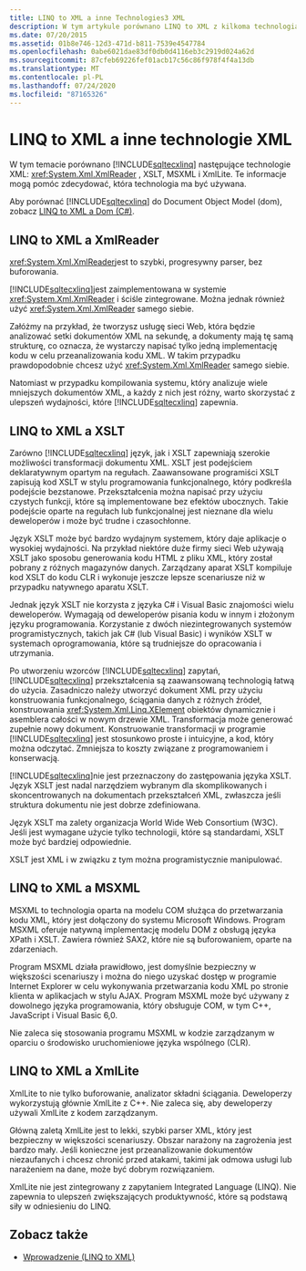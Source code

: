 ```yaml
---
title: LINQ to XML a inne Technologies3 XML
description: W tym artykule porównano LINQ to XML z kilkoma technologiami XML, takimi jak XmlReader, XSLT, MSXML i XmlLite, aby ułatwić podjęcie decyzji, która technologia ma być używana.
ms.date: 07/20/2015
ms.assetid: 01b8e746-12d3-471d-b811-7539e4547784
ms.openlocfilehash: 0abe6021dae83df0db0d4116eb3c2919d024a62d
ms.sourcegitcommit: 87cfeb69226fef01acb17c56c86f978f4f4a13db
ms.translationtype: MT
ms.contentlocale: pl-PL
ms.lasthandoff: 07/24/2020
ms.locfileid: "87165326"
---
```

# <a name="linq-to-xml-vs-other-xml-technologies"></a>LINQ to XML a inne technologie XML
W tym temacie porównano [!INCLUDE[sqltecxlinq](~/includes/sqltecxlinq-md.md)] następujące technologie XML: <xref:System.Xml.XmlReader> , XSLT, MSXML i XmlLite. Te informacje mogą pomóc zdecydować, która technologia ma być używana.  
  
 Aby porównać [!INCLUDE[sqltecxlinq](~/includes/sqltecxlinq-md.md)] do Document Object Model (dom), zobacz [LINQ to XML a Dom (C#)](./linq-to-xml-vs-dom.md).  
  
## <a name="linq-to-xml-vs-xmlreader"></a>LINQ to XML a XmlReader  
 <xref:System.Xml.XmlReader>jest to szybki, progresywny parser, bez buforowania.  
  
 [!INCLUDE[sqltecxlinq](~/includes/sqltecxlinq-md.md)]jest zaimplementowana w systemie <xref:System.Xml.XmlReader> i ściśle zintegrowane. Można jednak również użyć <xref:System.Xml.XmlReader> samego siebie.  
  
 Załóżmy na przykład, że tworzysz usługę sieci Web, która będzie analizować setki dokumentów XML na sekundę, a dokumenty mają tę samą strukturę, co oznacza, że wystarczy napisać tylko jedną implementację kodu w celu przeanalizowania kodu XML. W takim przypadku prawdopodobnie chcesz użyć <xref:System.Xml.XmlReader> samego siebie.  
  
 Natomiast w przypadku kompilowania systemu, który analizuje wiele mniejszych dokumentów XML, a każdy z nich jest różny, warto skorzystać z ulepszeń wydajności, które [!INCLUDE[sqltecxlinq](~/includes/sqltecxlinq-md.md)] zapewnia.  
  
## <a name="linq-to-xml-vs-xslt"></a>LINQ to XML a XSLT  
 Zarówno [!INCLUDE[sqltecxlinq](~/includes/sqltecxlinq-md.md)] język, jak i XSLT zapewniają szerokie możliwości transformacji dokumentu XML. XSLT jest podejściem deklaratywnym opartym na regułach. Zaawansowane programiści XSLT zapisują kod XSLT w stylu programowania funkcjonalnego, który podkreśla podejście bezstanowe. Przekształcenia można napisać przy użyciu czystych funkcji, które są implementowane bez efektów ubocznych. Takie podejście oparte na regułach lub funkcjonalnej jest nieznane dla wielu deweloperów i może być trudne i czasochłonne.  
  
 Język XSLT może być bardzo wydajnym systemem, który daje aplikacje o wysokiej wydajności. Na przykład niektóre duże firmy sieci Web używają XSLT jako sposobu generowania kodu HTML z pliku XML, który został pobrany z różnych magazynów danych. Zarządzany aparat XSLT kompiluje kod XSLT do kodu CLR i wykonuje jeszcze lepsze scenariusze niż w przypadku natywnego aparatu XSLT.  
  
 Jednak język XSLT nie korzysta z języka C# i Visual Basic znajomości wielu deweloperów. Wymagają od deweloperów pisania kodu w innym i złożonym języku programowania. Korzystanie z dwóch niezintegrowanych systemów programistycznych, takich jak C# (lub Visual Basic) i wyników XSLT w systemach oprogramowania, które są trudniejsze do opracowania i utrzymania.  
  
 Po utworzeniu wzorców [!INCLUDE[sqltecxlinq](~/includes/sqltecxlinq-md.md)] zapytań, [!INCLUDE[sqltecxlinq](~/includes/sqltecxlinq-md.md)] przekształcenia są zaawansowaną technologią łatwą do użycia. Zasadniczo należy utworzyć dokument XML przy użyciu konstruowania funkcjonalnego, ściągania danych z różnych źródeł, konstruowania <xref:System.Xml.Linq.XElement> obiektów dynamicznie i asemblera całości w nowym drzewie XML. Transformacja może generować zupełnie nowy dokument. Konstruowanie transformacji w programie [!INCLUDE[sqltecxlinq](~/includes/sqltecxlinq-md.md)] jest stosunkowo proste i intuicyjne, a kod, który można odczytać. Zmniejsza to koszty związane z programowaniem i konserwacją.  
  
 [!INCLUDE[sqltecxlinq](~/includes/sqltecxlinq-md.md)]nie jest przeznaczony do zastępowania języka XSLT. Język XSLT jest nadal narzędziem wybranym dla skomplikowanych i skoncentrowanych na dokumentach przekształceń XML, zwłaszcza jeśli struktura dokumentu nie jest dobrze zdefiniowana.  
  
 Język XSLT ma zalety organizacja World Wide Web Consortium (W3C). Jeśli jest wymagane użycie tylko technologii, które są standardami, XSLT może być bardziej odpowiednie.  
  
 XSLT jest XML i w związku z tym można programistycznie manipulować.  
  
## <a name="linq-to-xml-vs-msxml"></a>LINQ to XML a MSXML  
 MSXML to technologia oparta na modelu COM służąca do przetwarzania kodu XML, który jest dołączony do systemu Microsoft Windows. Program MSXML oferuje natywną implementację modelu DOM z obsługą języka XPath i XSLT. Zawiera również SAX2, które nie są buforowaniem, oparte na zdarzeniach.  
  
 Program MSXML działa prawidłowo, jest domyślnie bezpieczny w większości scenariuszy i można do niego uzyskać dostęp w programie Internet Explorer w celu wykonywania przetwarzania kodu XML po stronie klienta w aplikacjach w stylu AJAX. Program MSXML może być używany z dowolnego języka programowania, który obsługuje COM, w tym C++, JavaScript i Visual Basic 6,0.  
  
 Nie zaleca się stosowania programu MSXML w kodzie zarządzanym w oparciu o środowisko uruchomieniowe języka wspólnego (CLR).  
  
## <a name="linq-to-xml-vs-xmllite"></a>LINQ to XML a XmlLite  
 XmlLite to nie tylko buforowanie, analizator składni ściągania. Deweloperzy wykorzystują głównie XmlLite z C++. Nie zaleca się, aby deweloperzy używali XmlLite z kodem zarządzanym.  
  
 Główną zaletą XmlLite jest to lekki, szybki parser XML, który jest bezpieczny w większości scenariuszy. Obszar narażony na zagrożenia jest bardzo mały. Jeśli konieczne jest przeanalizowanie dokumentów niezaufanych i chcesz chronić przed atakami, takimi jak odmowa usługi lub narażeniem na dane, może być dobrym rozwiązaniem.  
  
 XmlLite nie jest zintegrowany z zapytaniem Integrated Language (LINQ). Nie zapewnia to ulepszeń zwiększających produktywność, które są podstawą siły w odniesieniu do LINQ.  
  
## <a name="see-also"></a>Zobacz także

- [Wprowadzenie (LINQ to XML)](./linq-to-xml-overview.md)
